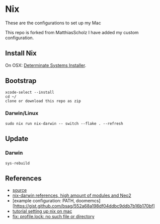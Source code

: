 # Nix

These are the configurations to set up my Mac

This repo is forked from MatthiasScholz I have added my custom configuration. 
## Install Nix

On OSX: [Determinate Systems Installer](https://github.com/DeterminateSystems/nix-installer).


## Bootstrap
```shell
xcode-select --install
cd ~/
clone or download this repo as zip
```
### Darwin/Linux

`sudo nix run nix-darwin -- switch --flake . --refresh`

## Update

### Darwin

`sys-rebuild`

## References

- [source](https://github.com/evantravers/dotfiles)
- [nix-darwin references, high amount of modules and Neo2](https://github.com/Cu3PO42/gleaming-glacier/tree/master)
- [example configuration: PATH, doomemcs][https://gist.github.com/bsag/552a68a198df04ddbc9ddb7b16b170bf]
- [tutorial setting up nix on mac](https://blog.dbalan.in/blog/2024/03/25/boostrap-a-macos-machine-with-nix/index.html)
- [fix: profile.lock: no such file or directory](https://github.com/nix-community/home-manager/issues/3734)
